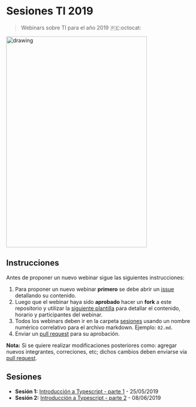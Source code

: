 # Sesiones TI 2019
> Webinars sobre TI para el año 2019 :peru::octocat:

<img src="https://user-images.githubusercontent.com/1700322/50496342-5bb77080-0a2f-11e9-8bef-2da50226a873.png" alt="drawing" width="375" height="563" title="What programmers do all day?"/>

## Instrucciones

Antes de proponer un nuevo webinar sigue las siguientes instrucciones:

1. Para proponer un nuevo webinar __primero__ se debe abrir un [issue](./issues) detallando su contenido.
2. Luego que el webinar haya sido __aprobado__ hacer un __fork__ a este repositorio y utilizar la [siguiente plantilla](./SESION_PLANTILLA.md) para detallar el contenido, horario y participantes del webinar.
3. Todos los webinars deben ir en la carpeta [sesiones](./sesiones) usando un nombre numérico correlativo para el archivo markdown. Ejemplo: `02.md`.
4. Enviar un [pull request](./pulls) para su aprobación.

__Nota:__ Si se quiere realizar modificaciones posteriores como: agregar nuevos integrantes, correciones, etc; dichos cambios deben enviarse via [pull request](./pulls).

## Sesiones

- __Sesión 1:__ [Introducción a Typescript - parte 1](./sesiones/01.md) - 25/05/2019
- __Sesión 2:__ [Introducción a Typescript - parte 2](./sesiones/02.md) - 08/06/2019
